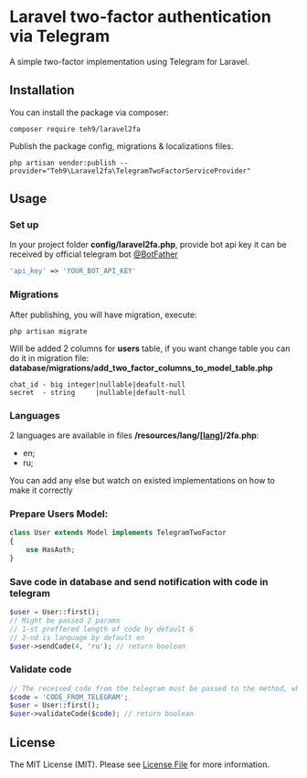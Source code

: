 # Laravel two-factor authentication via Telegram

A simple two-factor implementation using Telegram for Laravel.

## Installation

You can install the package via composer:
```
composer require teh9/laravel2fa
```

Publish the package config, migrations & localizations files.

```
php artisan vendor:publish --provider="Teh9\Laravel2fa\TelegramTwoFactorServiceProvider"
```

## Usage

### Set up

In your project folder **config/laravel2fa.php**, provide bot api key it can be received by official telegram bot <a href="https://telegram.me/BotFather">@BotFather</a> 

```php 
'api_key' => 'YOUR_BOT_API_KEY'
```

### Migrations

After publishing, you will have migration, execute:

``` 
php artisan migrate
```

Will be added 2 columns for **users** table, if you want change table you can do it in migration file:
**database/migrations/add_two_factor_columns_to_model_table.php**
```
chat_id - big integer|nullable|deafult-null
secret  - string     |nullable|default-null
```

### Languages

2 languages are available in files **/resources/lang/<a href="#">[lang]</a>/2fa.php**:
- en;
- ru;

You can add any else but watch on existed implementations on how to make it correctly

### Prepare Users Model:

```php 
class User extends Model implements TelegramTwoFactor
{
    use HasAuth;
}
```

### Save code in database and send notification with code in telegram

```php 
$user = User::first();
// Might be passed 2 params
// 1-st preffered length of code by default 6
// 2-nd is language by default en
$user->sendCode(4, 'ru'); // return boolean
```

### Validate code

```php 
// The received code from the telegram must be passed to the method, which is described below
$code = 'CODE_FROM_TELEGRAM'; 
$user = User::first();
$user->validateCode($code); // return boolean
```

## License

The MIT License (MIT). Please see <a href="https://github.com/teh9/laravel-tg-2fa/blob/master/LICENSE">License File</a> for more information.


